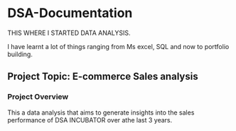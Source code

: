 # DSA-Documentation
THIS WHERE I STARTED DATA ANALYSIS.

I have learnt a lot of things ranging from Ms excel, SQL and now to portfolio building.

## Project Topic: E-commerce Sales analysis
### Project Overview
This a data analysis that aims to generate insights into the sales performance of DSA INCUBATOR over athe last 3 years.
